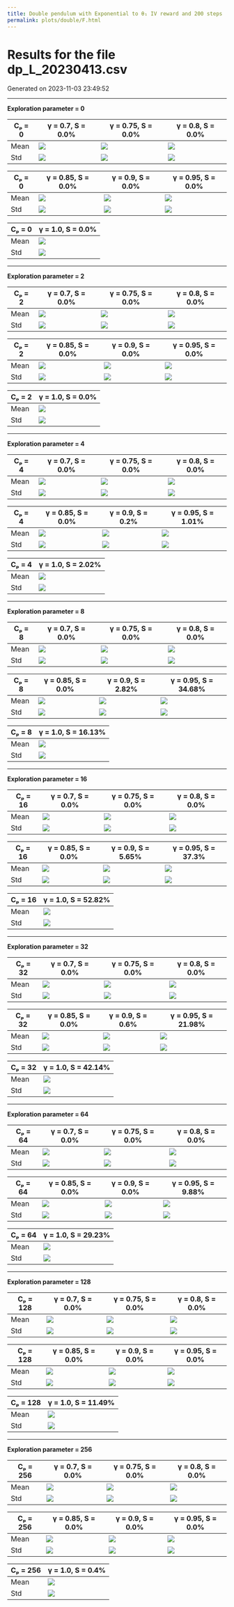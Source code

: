 ```yaml
---
title: Double pendulum with Exponential to θ₁ IV reward and 200 steps
permalink: plots/double/F.html
---
```


# Results for the file dp_L_20230413.csv 

Generated on 2023-11-03 23:49:52

---

**Exploration parameter = 0**

| Cₚ = 0 | γ = 0.7, S = 0.0% | γ = 0.75, S = 0.0% | γ = 0.8, S = 0.0% | 
| --- | --- | --- | --- | 
| Mean | ![](fig/dp_L/mean_g_0.7_cp_0.png) | ![](fig/dp_L/mean_g_0.75_cp_0.png) | ![](fig/dp_L/mean_g_0.8_cp_0.png) | 
| Std | ![](fig/dp_L/std_g_0.7_cp_0.png) | ![](fig/dp_L/std_g_0.75_cp_0.png) | ![](fig/dp_L/std_g_0.8_cp_0.png) | 

| Cₚ = 0 | γ = 0.85, S = 0.0% | γ = 0.9, S = 0.0% | γ = 0.95, S = 0.0% | 
| --- | --- | --- | --- | 
| Mean | ![](fig/dp_L/mean_g_0.85_cp_0.png) | ![](fig/dp_L/mean_g_0.9_cp_0.png) | ![](fig/dp_L/mean_g_0.95_cp_0.png) | 
| Std | ![](fig/dp_L/std_g_0.85_cp_0.png) | ![](fig/dp_L/std_g_0.9_cp_0.png) | ![](fig/dp_L/std_g_0.95_cp_0.png) | 

| Cₚ = 0 | γ = 1.0, S = 0.0% | 
| --- | --- | 
| Mean | ![](fig/dp_L/mean_g_1.0_cp_0.png) | 
| Std | ![](fig/dp_L/std_g_1.0_cp_0.png) | 

---

**Exploration parameter = 2**

| Cₚ = 2 | γ = 0.7, S = 0.0% | γ = 0.75, S = 0.0% | γ = 0.8, S = 0.0% | 
| --- | --- | --- | --- | 
| Mean | ![](fig/dp_L/mean_g_0.7_cp_2.png) | ![](fig/dp_L/mean_g_0.75_cp_2.png) | ![](fig/dp_L/mean_g_0.8_cp_2.png) | 
| Std | ![](fig/dp_L/std_g_0.7_cp_2.png) | ![](fig/dp_L/std_g_0.75_cp_2.png) | ![](fig/dp_L/std_g_0.8_cp_2.png) | 

| Cₚ = 2 | γ = 0.85, S = 0.0% | γ = 0.9, S = 0.0% | γ = 0.95, S = 0.0% | 
| --- | --- | --- | --- | 
| Mean | ![](fig/dp_L/mean_g_0.85_cp_2.png) | ![](fig/dp_L/mean_g_0.9_cp_2.png) | ![](fig/dp_L/mean_g_0.95_cp_2.png) | 
| Std | ![](fig/dp_L/std_g_0.85_cp_2.png) | ![](fig/dp_L/std_g_0.9_cp_2.png) | ![](fig/dp_L/std_g_0.95_cp_2.png) | 

| Cₚ = 2 | γ = 1.0, S = 0.0% | 
| --- | --- | 
| Mean | ![](fig/dp_L/mean_g_1.0_cp_2.png) | 
| Std | ![](fig/dp_L/std_g_1.0_cp_2.png) | 

---

**Exploration parameter = 4**

| Cₚ = 4 | γ = 0.7, S = 0.0% | γ = 0.75, S = 0.0% | γ = 0.8, S = 0.0% | 
| --- | --- | --- | --- | 
| Mean | ![](fig/dp_L/mean_g_0.7_cp_4.png) | ![](fig/dp_L/mean_g_0.75_cp_4.png) | ![](fig/dp_L/mean_g_0.8_cp_4.png) | 
| Std | ![](fig/dp_L/std_g_0.7_cp_4.png) | ![](fig/dp_L/std_g_0.75_cp_4.png) | ![](fig/dp_L/std_g_0.8_cp_4.png) | 

| Cₚ = 4 | γ = 0.85, S = 0.0% | γ = 0.9, S = 0.2% | γ = 0.95, S = 1.01% | 
| --- | --- | --- | --- | 
| Mean | ![](fig/dp_L/mean_g_0.85_cp_4.png) | ![](fig/dp_L/mean_g_0.9_cp_4.png) | ![](fig/dp_L/mean_g_0.95_cp_4.png) | 
| Std | ![](fig/dp_L/std_g_0.85_cp_4.png) | ![](fig/dp_L/std_g_0.9_cp_4.png) | ![](fig/dp_L/std_g_0.95_cp_4.png) | 

| Cₚ = 4 | γ = 1.0, S = 2.02% | 
| --- | --- | 
| Mean | ![](fig/dp_L/mean_g_1.0_cp_4.png) | 
| Std | ![](fig/dp_L/std_g_1.0_cp_4.png) | 

---

**Exploration parameter = 8**

| Cₚ = 8 | γ = 0.7, S = 0.0% | γ = 0.75, S = 0.0% | γ = 0.8, S = 0.0% | 
| --- | --- | --- | --- | 
| Mean | ![](fig/dp_L/mean_g_0.7_cp_8.png) | ![](fig/dp_L/mean_g_0.75_cp_8.png) | ![](fig/dp_L/mean_g_0.8_cp_8.png) | 
| Std | ![](fig/dp_L/std_g_0.7_cp_8.png) | ![](fig/dp_L/std_g_0.75_cp_8.png) | ![](fig/dp_L/std_g_0.8_cp_8.png) | 

| Cₚ = 8 | γ = 0.85, S = 0.0% | γ = 0.9, S = 2.82% | γ = 0.95, S = 34.68% | 
| --- | --- | --- | --- | 
| Mean | ![](fig/dp_L/mean_g_0.85_cp_8.png) | ![](fig/dp_L/mean_g_0.9_cp_8.png) | ![](fig/dp_L/mean_g_0.95_cp_8.png) | 
| Std | ![](fig/dp_L/std_g_0.85_cp_8.png) | ![](fig/dp_L/std_g_0.9_cp_8.png) | ![](fig/dp_L/std_g_0.95_cp_8.png) | 

| Cₚ = 8 | γ = 1.0, S = 16.13% | 
| --- | --- | 
| Mean | ![](fig/dp_L/mean_g_1.0_cp_8.png) | 
| Std | ![](fig/dp_L/std_g_1.0_cp_8.png) | 

---

**Exploration parameter = 16**

| Cₚ = 16 | γ = 0.7, S = 0.0% | γ = 0.75, S = 0.0% | γ = 0.8, S = 0.0% | 
| --- | --- | --- | --- | 
| Mean | ![](fig/dp_L/mean_g_0.7_cp_16.png) | ![](fig/dp_L/mean_g_0.75_cp_16.png) | ![](fig/dp_L/mean_g_0.8_cp_16.png) | 
| Std | ![](fig/dp_L/std_g_0.7_cp_16.png) | ![](fig/dp_L/std_g_0.75_cp_16.png) | ![](fig/dp_L/std_g_0.8_cp_16.png) | 

| Cₚ = 16 | γ = 0.85, S = 0.0% | γ = 0.9, S = 5.65% | γ = 0.95, S = 37.3% | 
| --- | --- | --- | --- | 
| Mean | ![](fig/dp_L/mean_g_0.85_cp_16.png) | ![](fig/dp_L/mean_g_0.9_cp_16.png) | ![](fig/dp_L/mean_g_0.95_cp_16.png) | 
| Std | ![](fig/dp_L/std_g_0.85_cp_16.png) | ![](fig/dp_L/std_g_0.9_cp_16.png) | ![](fig/dp_L/std_g_0.95_cp_16.png) | 

| Cₚ = 16 | γ = 1.0, S = 52.82% | 
| --- | --- | 
| Mean | ![](fig/dp_L/mean_g_1.0_cp_16.png) | 
| Std | ![](fig/dp_L/std_g_1.0_cp_16.png) | 

---

**Exploration parameter = 32**

| Cₚ = 32 | γ = 0.7, S = 0.0% | γ = 0.75, S = 0.0% | γ = 0.8, S = 0.0% | 
| --- | --- | --- | --- | 
| Mean | ![](fig/dp_L/mean_g_0.7_cp_32.png) | ![](fig/dp_L/mean_g_0.75_cp_32.png) | ![](fig/dp_L/mean_g_0.8_cp_32.png) | 
| Std | ![](fig/dp_L/std_g_0.7_cp_32.png) | ![](fig/dp_L/std_g_0.75_cp_32.png) | ![](fig/dp_L/std_g_0.8_cp_32.png) | 

| Cₚ = 32 | γ = 0.85, S = 0.0% | γ = 0.9, S = 0.6% | γ = 0.95, S = 21.98% | 
| --- | --- | --- | --- | 
| Mean | ![](fig/dp_L/mean_g_0.85_cp_32.png) | ![](fig/dp_L/mean_g_0.9_cp_32.png) | ![](fig/dp_L/mean_g_0.95_cp_32.png) | 
| Std | ![](fig/dp_L/std_g_0.85_cp_32.png) | ![](fig/dp_L/std_g_0.9_cp_32.png) | ![](fig/dp_L/std_g_0.95_cp_32.png) | 

| Cₚ = 32 | γ = 1.0, S = 42.14% | 
| --- | --- | 
| Mean | ![](fig/dp_L/mean_g_1.0_cp_32.png) | 
| Std | ![](fig/dp_L/std_g_1.0_cp_32.png) | 

---

**Exploration parameter = 64**

| Cₚ = 64 | γ = 0.7, S = 0.0% | γ = 0.75, S = 0.0% | γ = 0.8, S = 0.0% | 
| --- | --- | --- | --- | 
| Mean | ![](fig/dp_L/mean_g_0.7_cp_64.png) | ![](fig/dp_L/mean_g_0.75_cp_64.png) | ![](fig/dp_L/mean_g_0.8_cp_64.png) | 
| Std | ![](fig/dp_L/std_g_0.7_cp_64.png) | ![](fig/dp_L/std_g_0.75_cp_64.png) | ![](fig/dp_L/std_g_0.8_cp_64.png) | 

| Cₚ = 64 | γ = 0.85, S = 0.0% | γ = 0.9, S = 0.0% | γ = 0.95, S = 9.88% | 
| --- | --- | --- | --- | 
| Mean | ![](fig/dp_L/mean_g_0.85_cp_64.png) | ![](fig/dp_L/mean_g_0.9_cp_64.png) | ![](fig/dp_L/mean_g_0.95_cp_64.png) | 
| Std | ![](fig/dp_L/std_g_0.85_cp_64.png) | ![](fig/dp_L/std_g_0.9_cp_64.png) | ![](fig/dp_L/std_g_0.95_cp_64.png) | 

| Cₚ = 64 | γ = 1.0, S = 29.23% | 
| --- | --- | 
| Mean | ![](fig/dp_L/mean_g_1.0_cp_64.png) | 
| Std | ![](fig/dp_L/std_g_1.0_cp_64.png) | 

---

**Exploration parameter = 128**

| Cₚ = 128 | γ = 0.7, S = 0.0% | γ = 0.75, S = 0.0% | γ = 0.8, S = 0.0% | 
| --- | --- | --- | --- | 
| Mean | ![](fig/dp_L/mean_g_0.7_cp_128.png) | ![](fig/dp_L/mean_g_0.75_cp_128.png) | ![](fig/dp_L/mean_g_0.8_cp_128.png) | 
| Std | ![](fig/dp_L/std_g_0.7_cp_128.png) | ![](fig/dp_L/std_g_0.75_cp_128.png) | ![](fig/dp_L/std_g_0.8_cp_128.png) | 

| Cₚ = 128 | γ = 0.85, S = 0.0% | γ = 0.9, S = 0.0% | γ = 0.95, S = 0.0% | 
| --- | --- | --- | --- | 
| Mean | ![](fig/dp_L/mean_g_0.85_cp_128.png) | ![](fig/dp_L/mean_g_0.9_cp_128.png) | ![](fig/dp_L/mean_g_0.95_cp_128.png) | 
| Std | ![](fig/dp_L/std_g_0.85_cp_128.png) | ![](fig/dp_L/std_g_0.9_cp_128.png) | ![](fig/dp_L/std_g_0.95_cp_128.png) | 

| Cₚ = 128 | γ = 1.0, S = 11.49% | 
| --- | --- | 
| Mean | ![](fig/dp_L/mean_g_1.0_cp_128.png) | 
| Std | ![](fig/dp_L/std_g_1.0_cp_128.png) | 

---

**Exploration parameter = 256**

| Cₚ = 256 | γ = 0.7, S = 0.0% | γ = 0.75, S = 0.0% | γ = 0.8, S = 0.0% | 
| --- | --- | --- | --- | 
| Mean | ![](fig/dp_L/mean_g_0.7_cp_256.png) | ![](fig/dp_L/mean_g_0.75_cp_256.png) | ![](fig/dp_L/mean_g_0.8_cp_256.png) | 
| Std | ![](fig/dp_L/std_g_0.7_cp_256.png) | ![](fig/dp_L/std_g_0.75_cp_256.png) | ![](fig/dp_L/std_g_0.8_cp_256.png) | 

| Cₚ = 256 | γ = 0.85, S = 0.0% | γ = 0.9, S = 0.0% | γ = 0.95, S = 0.0% | 
| --- | --- | --- | --- | 
| Mean | ![](fig/dp_L/mean_g_0.85_cp_256.png) | ![](fig/dp_L/mean_g_0.9_cp_256.png) | ![](fig/dp_L/mean_g_0.95_cp_256.png) | 
| Std | ![](fig/dp_L/std_g_0.85_cp_256.png) | ![](fig/dp_L/std_g_0.9_cp_256.png) | ![](fig/dp_L/std_g_0.95_cp_256.png) | 

| Cₚ = 256 | γ = 1.0, S = 0.4% | 
| --- | --- | 
| Mean | ![](fig/dp_L/mean_g_1.0_cp_256.png) | 
| Std | ![](fig/dp_L/std_g_1.0_cp_256.png) | 

